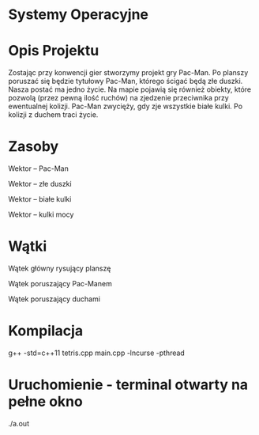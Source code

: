# Systemy Operacyjne
# Opis Projektu
Zostając przy konwencji gier stworzymy projekt gry Pac-Man. Po planszy poruszać się będzie
tytułowy Pac-Man, którego ścigać będą złe duszki. Nasza postać ma jedno życie. Na mapie
pojawią się również obiekty, które pozwolą (przez pewną ilość ruchów) na zjedzenie
przeciwnika przy ewentualnej kolizji. Pac-Man zwycięży, gdy zje wszystkie białe kulki. Po kolizji
z duchem traci życie.

# Zasoby
Wektor – Pac-Man

Wektor – złe duszki

Wektor – białe kulki

Wektor – kulki mocy

# Wątki
Wątek główny rysujący planszę

Wątek poruszający Pac-Manem

Wątek poruszający duchami

# Kompilacja
g++ -std=c++11 tetris.cpp main.cpp -lncurse -pthread

# Uruchomienie - terminal otwarty na pełne okno
./a.out
